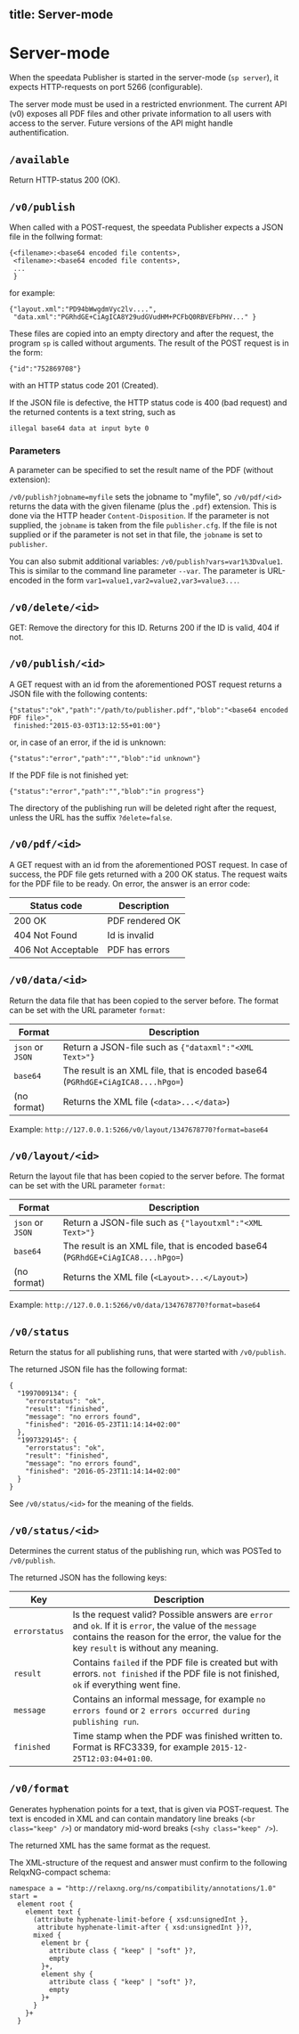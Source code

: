 title: Server-mode
---

Server-mode
===========

When the speedata Publisher is started in the server-mode (`sp server`), it
expects HTTP-requests on port 5266 (configurable).

The server mode must be used in a restricted envrionment. The current API (v0)
exposes all PDF files and other private information to all users with access
to the server. Future versions of the API might handle authentification.


## `/available`

Return HTTP-status 200 (OK).


## `/v0/publish`

When called with a POST-request, the speedata Publisher expects  a JSON file in the follwing format:


    {<filename>:<base64 encoded file contents>,
     <filename>:<base64 encoded file contents>,
     ...
     }

for example:

    {"layout.xml":"PD94bWwgdmVyc2lv....",
     "data.xml":"PGRhdGE+CiAgICA8Y29udGVudHM+PCFbQ0RBVEFbPHV..." }

These files are copied into an empty directory and after the request, the program `sp` is called without arguments. The result of the POST request is in the form:

    {"id":"752869708"}

with an HTTP status code 201 (Created).

If the JSON file is defective, the HTTP status code is 400 (bad request) and the returned contents is a text string, such as

    illegal base64 data at input byte 0

### Parameters

A parameter can be specified to set the result name of the PDF (without extension):

`/v0/publish?jobname=myfile` sets the jobname to "myfile", so `/v0/pdf/<id>` returns the data with the given filename (plus the `.pdf`) extension. This is done via the HTTP header `Content-Disposition`. If the parameter is not supplied, the `jobname` is taken from the file `publisher.cfg`. If the file is not supplied or if the parameter is not set in that file, the `jobname` is set to `publisher`.

You can also submit additional variables: `/v0/publish?vars=var1%3Dvalue1`. This is similar to the command line parameter `--var`.  The parameter is URL-encoded in the form `var1=value1,var2=value2,var3=value3...`.

## `/v0/delete/<id>`

GET: Remove the directory for this ID. Returns 200 if the ID is valid, 404 if not.


## `/v0/publish/<id>`

A GET request with an id from the aforementioned POST request returns a JSON file with the following contents:

    {"status":"ok","path":"/path/to/publisher.pdf","blob":"<base64 encoded PDF file>",
     finished:"2015-03-03T13:12:55+01:00"}

or, in case of an error, if the id is unknown:

    {"status":"error","path":"","blob":"id unknown"}

If the PDF file is not finished yet:

    {"status":"error","path":"","blob":"in progress"}

The directory of the publishing run will be deleted right after the request, unless the URL has the suffix `?delete=false`.


## `/v0/pdf/<id>`

A GET request with an id from the aforementioned POST request. In case of success, the PDF file gets returned with a 200 OK status. The request waits for the PDF file to be ready. On error, the answer is an error code:

Status code  | Description
------------|--------------
200 OK              | PDF rendered OK
404 Not Found       | Id is invalid
406  Not Acceptable | PDF has errors


## `/v0/data/<id>`

Return the data file that has been copied to the server before. The format can be set with the URL parameter `format`:

Format | Description
-------|-------------
`json` or `JSON` | Return a JSON-file such as `{"dataxml":"<XML Text>"}`
`base64` | The result is an XML file, that is encoded base64 (`PGRhdGE+CiAgICA8....hPgo=`)
(no format) | Returns the XML file (`<data>...</data>`)

Example: `http://127.0.0.1:5266/v0/layout/1347678770?format=base64`

## `/v0/layout/<id>`

Return the layout file that has been copied to the server before. The format can be set with the URL parameter `format`:

Format | Description
-------|-------------
`json` or `JSON` | Return a JSON-file such as `{"layoutxml":"<XML Text>"}`
`base64` | The result is an XML file, that is encoded base64 (`PGRhdGE+CiAgICA8....hPgo=`)
(no format) | Returns the XML file (`<Layout>...</Layout>`)

Example: `http://127.0.0.1:5266/v0/data/1347678770?format=base64`

## `/v0/status`

Return the status for all publishing runs, that were started with `/v0/publish`.

The returned JSON file has the following format:

    {
      "1997009134": {
        "errorstatus": "ok",
        "result": "finished",
        "message": "no errors found",
        "finished": "2016-05-23T11:14:14+02:00"
      },
      "1997329145": {
        "errorstatus": "ok",
        "result": "finished",
        "message": "no errors found",
        "finished": "2016-05-23T11:14:14+02:00"
      }
    }

See `/v0/status/<id>` for the meaning of the fields.


## `/v0/status/<id>`

Determines the current status of the publishing run, which was POSTed to `/v0/publish`.

The returned JSON has the following keys:

Key           | Description
--------------|--------------
`errorstatus` | Is the request valid? Possible answers are `error` and `ok`. If it is `error`, the value of the `message` contains the reason for the error, the value for the key `result` is without any meaning.
`result`      | Contains `failed` if the PDF file is created but with errors. `not finished` if the PDF file is not finished, `ok` if everything went fine.
`message`     | Contains an informal message, for example `no errors found` or `2 errors occurred during publishing run`.
`finished`    | Time stamp when the PDF was finished written to. Format is RFC3339, for example `2015-12-25T12:03:04+01:00`.


## `/v0/format`

Generates hyphenation points for a text, that is given via POST-request. The text is encoded in XML and can contain mandatory line breaks (`<br class="keep" />`) or mandatory mid-word breaks (`<shy class="keep" />`).

The returned XML has the same format as the request.

The XML-structure of the request and answer must confirm to the following RelqxNG-compact schema:

    namespace a = "http://relaxng.org/ns/compatibility/annotations/1.0"
    start =
      element root {
        element text {
          (attribute hyphenate-limit-before { xsd:unsignedInt },
           attribute hyphenate-limit-after { xsd:unsignedInt })?,
          mixed {
            element br {
              attribute class { "keep" | "soft" }?,
              empty
            }+,
            element shy {
              attribute class { "keep" | "soft" }?,
              empty
            }+
          }
        }+
      }


